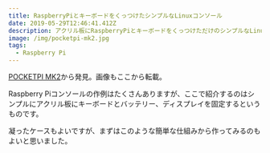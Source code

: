 ```yaml
---
title: RaspberryPiとキーボードをくっつけたシンプルなLinuxコンソール
date: 2019-05-29T12:46:41.412Z
description: アクリル板にRaspberryPiとキーボードをくっつけただけのシンプルなLinuxコンソールを紹介します。
image: /img/pocketpi-mk2.jpg
tags:
  - Raspberry Pi
---
```

[POCKETPI MK2](https://facelesstech.wordpress.com/2019/05/19/pocketpi-mk2/)から発見。画像もここから転載。

Raspberry Piコンソールの作例はたくさんありますが、ここで紹介するのはシンプルにアクリル板にキーボードとバッテリー、ディスプレイを固定するというものです。

凝ったケースもよいですが、まずはこのような簡単な仕組みから作ってみるのもよいと思いました。

